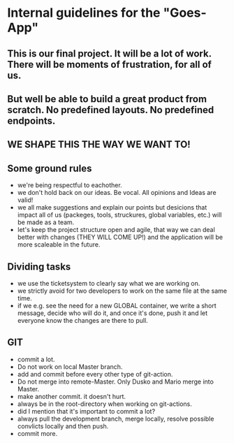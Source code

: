 # Internal guidelines for the "Goes-App"


## This is our final project. It will be a lot of work. There will be moments of frustration, for all of us.
## But well be able to build a great product from scratch. No predefined layouts. No predefined endpoints.
## WE SHAPE THIS THE WAY WE WANT TO!

## Some ground rules


- we're being respectful to eachother.
- we don't hold back on our ideas. Be vocal. All opinions and Ideas are valid!
- we all make suggestions and explain our points but desicions that impact all of us (packeges, tools, struckures, global variables, etc.) will be made as a team.
- let's keep the project structure open and agile, that way we can deal better with changes (THEY WILL COME UP!) and the application will be more scaleable in the future.



## Dividing tasks


- we use the ticketsystem to clearly say what we are working on. 
- we strictly avoid for two developers to work on the same file at the same time.
- if we e.g. see the need for a new GLOBAL container, we write a short message, decide who will do it, and once it's done, push it and let everyone know the changes
  are there to pull. 


## GIT

- commit a lot.
- Do not work on local Master branch.
- add  and commit before every other type of git-action. 
- Do not merge into remote-Master. Only Dusko and Mario merge into Master. 
- make another commit. it doesn't hurt.
- always be in the root-directory when working on git-actions.
- did I mention that it's important to commit a lot? 
- always pull the development branch, merge locally, resolve possible convlicts locally and then push. 
- commit more. 



